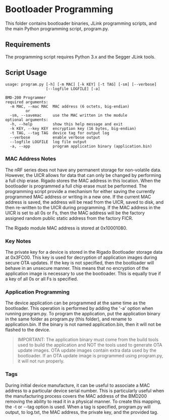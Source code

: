 # Bootloader Programming

This folder contains bootloader binaries, JLink programming scripts, and the main Python programming script, program.py.

## Requirements

The programming script requires Python 3.x and the Segger JLink tools.

## Script Usage

```
usage: program.py [-h] [-m MAC] [-k KEY] [-t TAG] [-sm] [--verbose]
                  [--logfile LOGFILE] [-a]

BMD-200 Programmer
required arguments:
  -m MAC, --mac MAC  MAC address (6 octets, big-endian)
         or
  -sm, --savemac     use the MAC written in the module
optional arguments:
  -h, --help         show this help message and exit
  -k KEY, --key KEY  encryption key (16 bytes, big-endian)
  -t TAG, --tag TAG  device tag for output log
  --verbose          enable verbose output
  --logfile LOGFILE  log file output
  -a, --app          program application binary (application.bin)
```
  
### MAC Address Notes

The nRF series does not have any permanent storage for non-volatile data.  However, the UICR allows for data that can only be changed by performing a full chip erase.  Rigado stores the MAC address in this location.  When the bootloader is programmed a full chip erase must be performed.  The programming script provide a mechanism for either saving the currently programmed MAC address or writing in a new one.  If the current MAC address is saved, the address will be read from the UICR, saved to disk, and then re-written to the UICR during programming.  If the MAC address in the UICR is set to all 0s or Fs, then the MAC address will be the factory assigned random public static address from the factory FICR.

The Rigado module MAC address is stored at 0x10001080.

### Key Notes

The private key for a device is stored in the Rigado Bootloader storage data at 0x3FC00.  This key is used for decryption of application images during secure OTA updates.  If the key is not specified, then the bootloader will behave in an unsecure manner.  This means that no encryption of the application image is necessary to use the bootloader.  This is equally true if a key of all 0s or all Fs is specified.

### Application Programming

The device application can be programmed at the same time as the bootloader.  This operation is performed by adding the '-a' option when running program.py.  To program the application, put the application binary in the same folder as program.py (this folder), and rename to application.bin.  If the binary is not named application.bin, then it will not be flashed to the device.

> IMPORTANT: The application binary must come from the build tools used to build the application and NOT the tools used to generate OTA update images.  OTA update images contain extra data used by the bootloader.  If an OTA update image is programmed using program.py, it will not run properly.

### Tags

During initial device manufacture, it can be useful to associate a MAC address to a particular device serial number.  This is particularly useful when the manufacturing process covers the MAC address of the BMD200 removing the ability to read it in a physical manner.  To create this mapping, the -t or --tag option is used.  When a tag is specified, program.py will output, to log.txt, the MAC address, the private key, and the provided tag.
